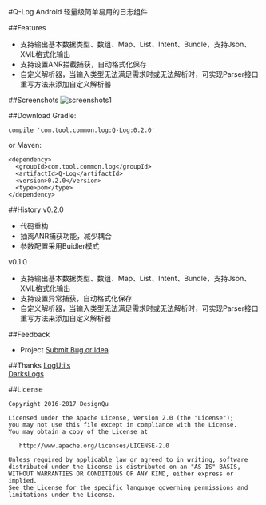 #Q-Log
Android 轻量级简单易用的日志组件

##Features  
* 支持输出基本数据类型、数组、Map、List、Intent、Bundle，支持Json、XML格式化输出  
* 支持设置ANR拦截捕获，自动格式化保存  
* 自定义解析器，当输入类型无法满足需求时或无法解析时，可实现Parser接口重写方法来添加自定义解析器  

##Screenshots
![screenshots1](https://github.com/DesignQu/Tool-Log/blob/master/ImageFolder/screenshots1.png "screenshots1")

##Download
Gradle:
```
compile 'com.tool.common.log:Q-Log:0.2.0'
```
or Maven:
```
<dependency>
  <groupId>com.tool.common.log</groupId>
  <artifactId>Q-Log</artifactId>
  <version>0.2.0</version>
  <type>pom</type>
</dependency>
```

##History
v0.2.0  
* 代码重构  
* 抽离ANR捕获功能，减少耦合  
* 参数配置采用Buidler模式  

v0.1.0  
* 支持输出基本数据类型、数组、Map、List、Intent、Bundle，支持Json、XML格式化输出  
* 支持设置异常捕获，自动格式化保存  
* 自定义解析器，当输入类型无法满足需求时或无法解析时，可实现Parser接口重写方法来添加自定义解析器

##Feedback
* Project  [Submit Bug or Idea](https://github.com/DesignQu/Tool-Log/issues)   

##Thanks
[LogUtils](https://github.com/pengwei1024/LogUtils)  
[DarksLogs](https://github.com/liulhdarks/darks-logs)

##License
```
Copyright 2016-2017 DesignQu

Licensed under the Apache License, Version 2.0 (the "License");
you may not use this file except in compliance with the License.
You may obtain a copy of the License at

   http://www.apache.org/licenses/LICENSE-2.0

Unless required by applicable law or agreed to in writing, software
distributed under the License is distributed on an "AS IS" BASIS,
WITHOUT WARRANTIES OR CONDITIONS OF ANY KIND, either express or implied.
See the License for the specific language governing permissions and
limitations under the License.
```
